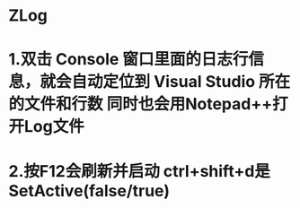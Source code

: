 # ZLog
# 1.双击 Console 窗口里面的日志行信息，就会自动定位到 Visual Studio 所在的文件和行数  同时也会用Notepad++打开Log文件
# 2.按F12会刷新并启动  ctrl+shift+d是SetActive(false/true)
